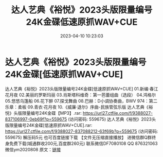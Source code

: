 ﻿---
title: 达人艺典《裕悦》2023头版限量编号24K金碟低速原抓WAV+CUE
date: 2023-04-10 10:23:03
categories: 新碟专辑、稀有等精品
tags: 纯音雅乐
---
# 达人艺典《裕悦》2023头版限量编号24K金碟[低速原抓WAV+CUE]

达人艺典《裕悦》2023头版限量编号24K金碟[低速原抓WAV+CUE]
01.新编·春江花月夜
02.美丽的罗斯玛丽
03.肖斯塔科维奇：第一芭蕾组曲（选段）
04.鸿格尔
05.悠悠乌篷船
06.花下醉
07.探戈舞曲
08.巴赫：D小调协奏曲，BWV 974：第二乐章：柔板
09.青衣·花月夜
10.《威廉·退尔》序曲-民族管弦乐版
达人艺典《裕悦》头版限量编号24K金碟【MP3】.rar: https://url27.ctfile.com/f/9388027-837106997-0eb69f?p=559675
(访问密码: 559675)
达人艺典《裕悦》2023头版限量编号24K金碟[低速原抓WAV+CUE].rar: https://url27.ctfile.com/f/9388027-837088212-63f69b?p=559675
(访问密码: 559675)
解压码5元
也可百度链接下载 【文件无压缩直接播放】
进微信群Q群终身免费下载(城通群收200元,百度群260元)
联系微信DF7080108 QQ 876321063
微信ym2020808
原文：[链接](https://blog.sina.com.cn/s/blog_1647c7e76010311e1.html)
